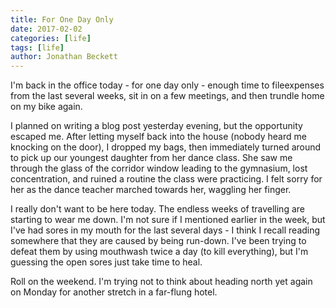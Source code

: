 ```yaml
---
title: For One Day Only
date: 2017-02-02
categories: [life]
tags: [life]
author: Jonathan Beckett
---
```


I'm back in the office today - for one day only - enough time to fileexpenses from the last several weeks, sit in on a few meetings, and then trundle home on my bike again.

I planned on writing a blog post yesterday evening, but the opportunity escaped me. After letting myself back into the house (nobody heard me knocking on the door), I dropped my bags, then immediately turned around to pick up our youngest daughter from her dance class. She saw me through the glass of the corridor window leading to the gymnasium, lost concentration, and ruined a routine the class were practicing. I felt sorry for her as the dance teacher marched towards her, waggling her finger.

I really don't want to be here today. The endless weeks of travelling are starting to wear me down. I'm not sure if I mentioned earlier in the week, but I've had sores in my mouth for the last several days - I think I recall reading somewhere that they are caused by being run-down. I've been trying to defeat them by using mouthwash twice a day (to kill everything), but I'm guessing the open sores just take time to heal.

Roll on the weekend. I'm trying not to think about heading north yet again on Monday for another stretch in a far-flung hotel.